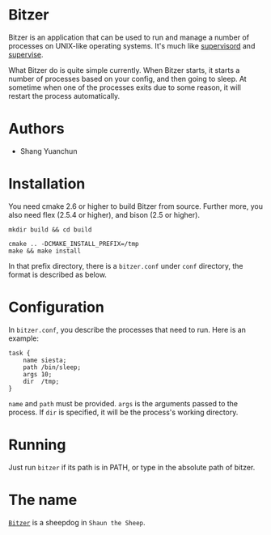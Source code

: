 # Bitzer

Bitzer is an application that can be used to run and manage a number of processes on UNIX-like operating systems. It's much like [supervisord](http://supervisord.org/) and [supervise](http://cr.yp.to/daemontools/supervise.html).

What Bitzer do is quite simple currently. When Bitzer starts, it starts a number of processes based on your config, and then going to sleep. At sometime when one of the processes exits due to some reason, it will restart the process automatically.

Authors
=======

* Shang Yuanchun

Installation
============

You need cmake 2.6 or higher to build Bitzer from source. Further more, you also need flex (2.5.4 or higher), and bison (2.5 or higher).

```shell
mkdir build && cd build
```

```shell
cmake .. -DCMAKE_INSTALL_PREFIX=/tmp
make && make install
```

In that prefix directory, there is a `bitzer.conf` under `conf` directory, the format is described as below.

Configuration
=============

In `bitzer.conf`, you describe the processes that need to run. Here is an example:

```
task {
    name siesta;
    path /bin/sleep;
    args 10;
    dir  /tmp;
}
```

`name` and `path` must be provided. `args` is the arguments passed to the process. If `dir` is specified, it will be the process's working directory.

Running
=======

Just run `bitzer` if its path is in PATH, or type in the absolute path of bitzer.

The name
=======

[`Bitzer`](http://shaunthesheep.wikia.com/wiki/Bitzer) is a sheepdog in `Shaun the Sheep`.
